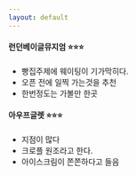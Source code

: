 ```yaml
---
layout: default
---
```

#### **런던베이글뮤지엄** :star::star::star:
- 빵집주제에 웨이팅이 기가막히다. 
- 오픈 전에 일찍 가는것을 추천
- 한번정도는 가볼만 한곳

#### **아우프글렛** :star::star::star:
- 지점이 많다
- 크로플 원조라고 한다.   
- 아이스크림이 쫀쫀하다고 들음